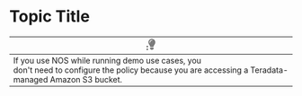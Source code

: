 # Topic Title

|:![../Images/cov-icn-tip.png](../Images/cov-icn-tip.png)  |
|--|
|If you use NOS while running demo use cases, you don't need to configure the policy because you are accessing a Teradata-managed Amazon S3 bucket.|
